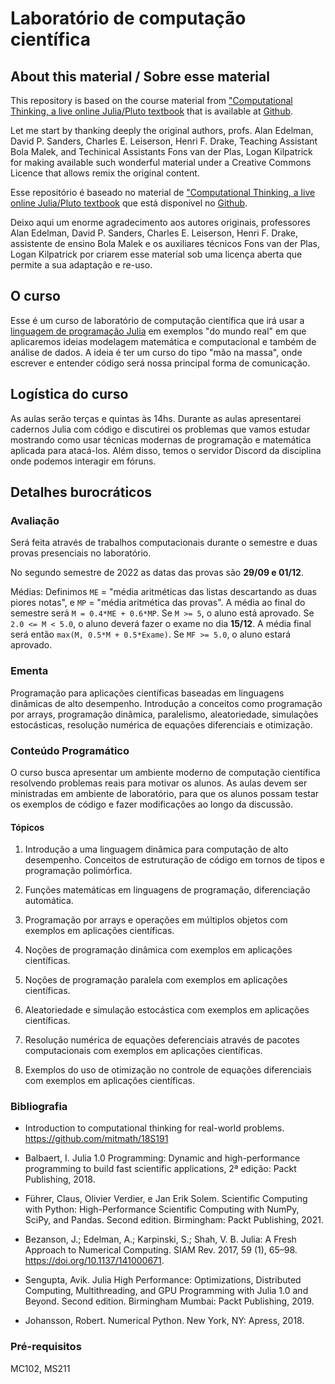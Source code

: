 # Laboratório de computação científica

## About this material / Sobre esse material

This repository is based on the course material from
["Computational Thinking, a live online Julia/Pluto textbook](https://computationalthinking.mit.edu/)
that is available at [Github](https://github.com/mitmath/18S191).

Let me start by thanking deeply the original authors, profs. Alan
Edelman, David P. Sanders, Charles E. Leiserson, Henri F. Drake, Teaching
Assistant Bola Malek, and Techinical Assistants Fons van der Plas, Logan
Kilpatrick for making available such wonderful material under a Creative Commons
Licence that allows remix the original content.

Esse repositório é baseado no material de
["Computational Thinking, a live online Julia/Pluto textbook](https://computationalthinking.mit.edu/)
que está disponível no [Github](https://github.com/mitmath/18S191).

Deixo aqui um enorme agradecimento aos autores originais, professores Alan
Edelman, David P. Sanders, Charles E. Leiserson, Henri F. Drake, assistente
de ensino Bola Malek e os auxiliares técnicos Fons van der Plas, Logan
Kilpatrick por criarem esse material sob uma licença aberta que permite a sua
adaptação e re-uso.

## O curso

Esse é um curso de laboratório de computação científica que irá usar a
[linguagem de programação Julia](http://www.julialang.org) em exemplos "do mundo
real" em que aplicaremos ideias modelagem matemática e computacional e também de
análise de dados. A ideia é ter um curso do tipo "mão na massa", onde escrever e
entender código será nossa principal forma de comunicação.

## Logística do curso

As aulas serão terças e quintas às 14hs. Durante as aulas apresentarei cadernos
Julia com código e discutirei os problemas que vamos estudar mostrando como usar
técnicas modernas de programação e matemática aplicada para atacá-los. Além
disso, temos o servidor Discord da disciplina onde podemos interagir em fóruns.

## Detalhes burocráticos

### Avaliação

Será feita através de trabalhos computacionais durante o semestre e duas provas
presenciais no laboratório.

No segundo semestre de 2022 as datas das provas são **29/09 e 01/12**.

Médias: Definimos `ME` = "média aritméticas das listas descartando as duas
piores notas", e `MP` = "média aritmética das provas". A média ao final do
semestre será `M = 0.4*ME + 0.6*MP`. Se `M >= 5`, o aluno está aprovado. Se `2.0
<= M < 5.0`, o aluno deverá fazer o exame no dia **15/12**. A média final será
então `max(M, 0.5*M + 0.5*Exame)`. Se `MF >= 5.0`, o aluno estará aprovado.

### Ementa 

Programação para aplicações científicas baseadas em linguagens dinâmicas de alto
desempenho. Introdução a conceitos como programação por arrays, programação
dinâmica, paralelismo, aleatoriedade, simulações estocásticas, resolução
numérica de equações diferenciais e otimização. 

### Conteúdo Programático

O curso busca apresentar um ambiente moderno de computação científica resolvendo
problemas reais para motivar os alunos. As aulas devem ser ministradas em
ambiente de laboratório, para que os alunos possam testar os exemplos de código
e fazer modificações ao longo da discussão.

#### Tópicos 

1. Introdução a uma linguagem dinâmica para computação de alto
   desempenho. Conceitos de estruturação de código em tornos de tipos e
   programação polimórfica.

2. Funções matemáticas em linguagens de programação, diferenciação
   automática.

3. Programação por arrays e operações em múltiplos objetos com exemplos em
   aplicações científicas.

4. Noções de programação dinâmica com exemplos em aplicações científicas. 

5. Noções de programação paralela com exemplos em aplicações científicas.

6. Aleatoriedade e simulação estocástica com exemplos em aplicações científicas.

7. Resolução numérica de equações deferenciais através de pacotes
   computacionais com exemplos em aplicações científicas.

8. Exemplos do uso de otimização no controle de equações diferenciais com
   exemplos em aplicações científicas. 

### Bibliografia

* Introduction to computational thinking for real-world problems.
  https://github.com/mitmath/18S191

* Balbaert, I. Julia 1.0 Programming: Dynamic and high-performance programming
  to build fast scientific applications, 2ª edição: Packt Publishing, 2018.

* Führer, Claus, Olivier Verdier, e Jan Erik Solem. Scientific Computing with
  Python: High-Performance Scientific Computing with NumPy, SciPy, and Pandas.
  Second edition. Birmingham: Packt Publishing, 2021.

* Bezanson, J.; Edelman, A.; Karpinski, S.; Shah, V. B. Julia: A Fresh Approach
  to Numerical Computing. SIAM Rev. 2017, 59 (1), 65–98.
  https://doi.org/10.1137/141000671.

* Sengupta, Avik. Julia High Performance: Optimizations, Distributed Computing,
  Multithreading, and GPU Programming with Julia 1.0 and Beyond. Second edition.
  Birmingham Mumbai: Packt Publishing, 2019.

* Johansson, Robert. Numerical Python. New York, NY: Apress, 2018.

### Pré-requisitos 

MC102, MS211
